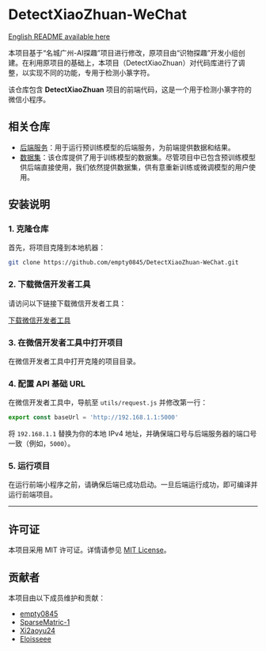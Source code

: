 # DetectXiaoZhuan-WeChat

[English README available here](README.md)

本项目基于“名城广州-AI探趣”项目进行修改，原项目由“识物探趣”开发小组创建。在利用原项目的基础上，本项目（DetectXiaoZhuan）对代码库进行了调整，以实现不同的功能，专用于检测小篆字符。

该仓库包含 **DetectXiaoZhuan** 项目的前端代码，这是一个用于检测小篆字符的微信小程序。

## 相关仓库

- [后端服务](https://github.com/empty0845/DetectXiaoZhuan-Backend.git)：用于运行预训练模型的后端服务，为前端提供数据和结果。
- [数据集](https://github.com/empty0845/DetectXiaoZhuan-Dataset.git)：该仓库提供了用于训练模型的数据集。尽管项目中已包含预训练模型供后端直接使用，我们依然提供数据集，供有意重新训练或微调模型的用户使用。

## **安装说明**

### 1. 克隆仓库
首先，将项目克隆到本地机器：

```bash
git clone https://github.com/empty0845/DetectXiaoZhuan-WeChat.git
```

### 2. 下载微信开发者工具
请访问以下链接下载微信开发者工具：

[下载微信开发者工具](https://developers.weixin.qq.com/miniprogram/dev/devtools/download.html)

### 3. 在微信开发者工具中打开项目
在微信开发者工具中打开克隆的项目目录。

### 4. 配置 API 基础 URL
在微信开发者工具中，导航至 `utils/request.js` 并修改第一行：

```javascript
export const baseUrl = 'http://192.168.1.1:5000'
```

将 `192.168.1.1` 替换为你的本地 IPv4 地址，并确保端口号与后端服务器的端口号一致（例如，`5000`）。

### 5. 运行项目
在运行前端小程序之前，请确保后端已成功启动。一旦后端运行成功，即可编译并运行前端项目。

---

## **许可证**

本项目采用 MIT 许可证。详情请参见 [MIT License](https://opensource.org/licenses/MIT)。

## 贡献者

本项目由以下成员维护和贡献：

- [empty0845](https://github.com/empty0845)
- [SparseMatric-1](https://github.com/SparseMatric-1)
- [Xi2aoyu24](https://github.com/Xi2aoyu24)
- [Eloisseee](https://github.com/Eloisseee)
